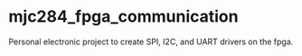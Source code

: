 # mjc284_fpga_communication
Personal electronic project to create SPI, I2C, and UART drivers on the fpga.
